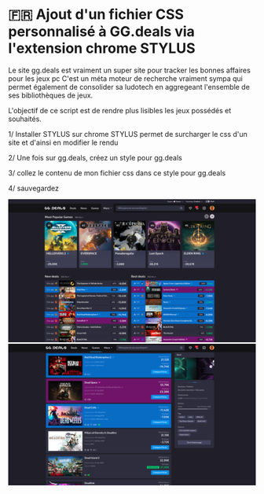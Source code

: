# 🇫🇷 Ajout d'un fichier CSS personnalisé à GG.deals via l'extension chrome STYLUS

Le site gg.deals est vraiment un super site pour tracker les bonnes affaires pour les jeux pc
C'est un méta moteur de recherche vraiment sympa qui permet également de consolider sa ludotech en aggregeant l'ensemble de ses bibliothèques de jeux.

L'objectif de ce script est de rendre plus lisibles les jeux possédés et souhaités.

1/ Installer STYLUS sur chrome
	STYLUS permet de surcharger le css d'un site et d'ainsi en modifier le rendu

2/ Une fois sur gg.deals, créez un style pour gg.deals

3/ collez le contenu de mon fichier css dans ce style pour gg.deals

4/ sauvegardez 

![PK STYLUS gg.deals](/screenshot/pkgg1.png)
![PK STYLUS gg.deals](/screenshot/pkgg2.png)
